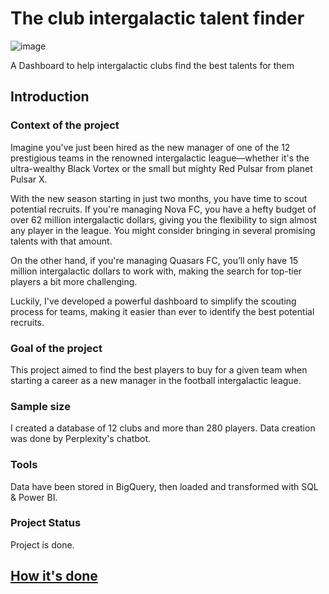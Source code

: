 # The club intergalactic talent finder
![image](https://github.com/user-attachments/assets/92757677-8cea-42df-b020-11addd358ad1)

A Dashboard to help intergalactic clubs find the best talents for them

## Introduction

### Context of the project
Imagine you've just been hired as the new manager of one of the 12 prestigious teams in the renowned intergalactic league—whether it's the ultra-wealthy Black Vortex or the small but mighty Red Pulsar from planet Pulsar X.

With the new season starting in just two months, you have time to scout potential recruits. If you're managing Nova FC, you have a hefty budget of over 62 million intergalactic dollars, giving you the flexibility to sign almost any player in the league. You might consider bringing in several promising talents with that amount.

On the other hand, if you're managing Quasars FC, you’ll only have 15 million intergalactic dollars to work with, making the search for top-tier players a bit more challenging.

Luckily, I've developed a powerful dashboard to simplify the scouting process for teams, making it easier than ever to identify the best potential recruits.

### Goal of the project
This project aimed to find the best players to buy for a given team when starting a career as a new manager in the football intergalactic league.

### Sample size 
I created a database of 12 clubs and more than 280 players. Data creation was done by Perplexity's chatbot. 

### Tools 
Data have been stored in BigQuery, then loaded and transformed with SQL & Power BI. 

### Project Status
Project is done.

## [How it's done]()


  

